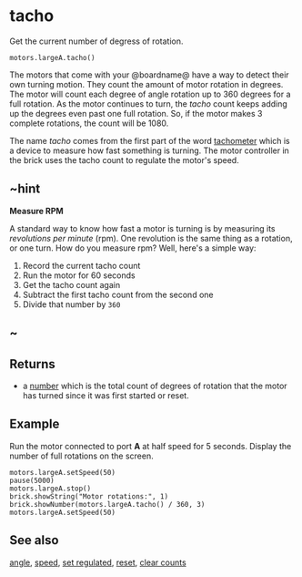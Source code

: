 # tacho

Get the current number of degress of rotation.

```sig
motors.largeA.tacho()
```

The motors that come with your @boardname@ have a way to detect their own turning motion. They count the amount of motor rotation in degrees. The motor will count each degree of angle rotation up to 360 degrees for a full rotation. As the motor continues to turn, the _tacho_ count keeps adding up the degrees even past one full rotation. So, if the motor makes 3 complete rotations, the count will be 1080.

The name _tacho_ comes from the first part of the word [tachometer](https://en.wikipedia.org/wiki/Tachometer) which is a device to measure how fast something is turning. The motor controller in the brick uses the tacho count to regulate the motor's speed.

## ~hint

**Measure RPM**

A standard way to know how fast a motor is turning is by measuring its _revolutions per minute_ (rpm). One revolution is the same thing as a rotation, or one turn. How do you measure rpm? Well, here's a simple way:

1. Record the current tacho count
2. Run the motor for 60 seconds
3. Get the tacho count again
4. Subtract the first tacho count from the second one
5. Divide that number by `360`

## ~

## Returns

* a [number](/types/number) which is the total count of degrees of rotation that the motor has turned since it was first started or reset.

## Example

Run the motor connected to port **A** at half speed for 5 seconds. Display the number of full rotations on the screen.

```blocks
motors.largeA.setSpeed(50)
pause(5000)
motors.largeA.stop()
brick.showString("Motor rotations:", 1)
brick.showNumber(motors.largeA.tacho() / 360, 3)
motors.largeA.setSpeed(50)
```

## See also

[angle](/reference/motors/motor/tacho), [speed](/reference/motors/motor/speed),
[set regulated](/reference/motors/motor/set-regulated),
[reset](/reference/motors/motor/reset), [clear counts](/reference/motors/motor/clear-counts)
